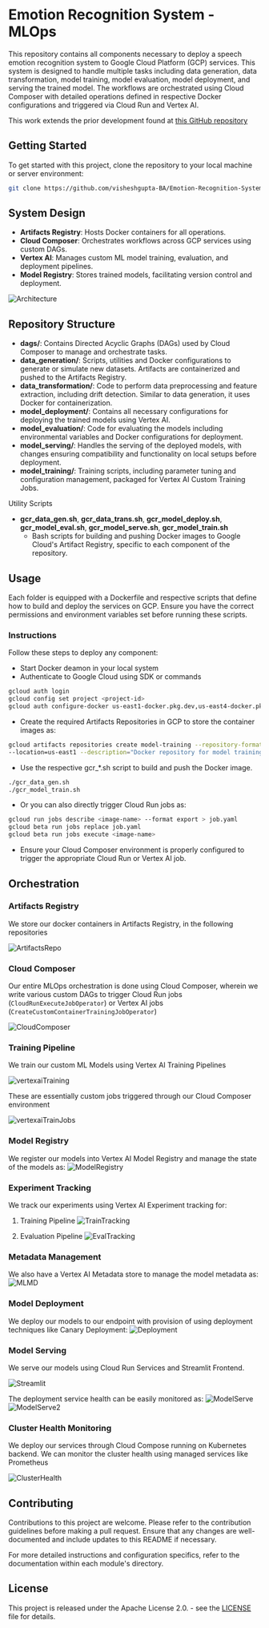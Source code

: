 # Emotion Recognition System - MLOps

This repository contains all components necessary to deploy a speech emotion recognition system to Google Cloud Platform (GCP) services. This system is designed to handle multiple tasks including data generation, data transformation, model training, model evaluation, model deployment, and serving the trained model. The workflows are orchestrated using Cloud Composer with detailed operations defined in respective Docker configurations and triggered via Cloud Run and Vertex AI.

This work extends the prior development found at [this GitHub repository](https://github.com/visheshgupta-BA/Emotion-Recognition-System---MLOps/)

## Getting Started

To get started with this project, clone the repository to your local machine or server environment:

```bash
git clone https://github.com/visheshgupta-BA/Emotion-Recognition-System---MLOps.git
```

## System Design
- **Artifacts Registry**: Hosts Docker containers for all operations.
- **Cloud Composer**: Orchestrates workflows across GCP services using custom DAGs.
- **Vertex AI**: Manages custom ML model training, evaluation, and deployment pipelines.
- **Model Registry**: Stores trained models, facilitating version control and deployment.

![Architecture](<assets/MLOps Architecture.png>)

## Repository Structure

- **dags/**: Contains Directed Acyclic Graphs (DAGs) used by Cloud Composer to manage and orchestrate tasks.
- **data_generation/**: Scripts, utilities and Docker configurations to generate or simulate new datasets. Artifacts are containerized and pushed to the Artifacts Registry.
- **data_transformation/**: Code to perform data preprocessing and feature extraction, including drift detection. Similar to data generation, it uses Docker for containerization.
- **model_deployment/**: Contains all necessary configurations for deploying the trained models using Vertex AI.
- **model_evaluation/**: Code for evaluating the models including environmental variables and Docker configurations for deployment.
- **model_serving/**: Handles the serving of the deployed models, with changes ensuring compatibility and functionality on local setups before deployment.
- **model_training/**: Training scripts, including parameter tuning and configuration management, packaged for Vertex AI Custom Training Jobs.

Utility Scripts
- **gcr_data_gen.sh**, **gcr_data_trans.sh**, **gcr_model_deploy.sh**, **gcr_model_eval.sh**, **gcr_model_serve.sh**, **gcr_model_train.sh**
  - Bash scripts for building and pushing Docker images to Google Cloud's Artifact Registry, specific to each component of the repository.


## Usage

Each folder is equipped with a Dockerfile and respective scripts that define how to build and deploy the services on GCP. Ensure you have the correct permissions and environment variables set before running these scripts.

### Instructions
Follow these steps to deploy any component:
- Start Docker deamon in your local system
- Authenticate to Google Cloud using SDK or commands
```bash
gcloud auth login
gcloud config set project <project-id>
gcloud auth configure-docker us-east1-docker.pkg.dev,us-east4-docker.pkg.dev
```
- Create the required Artifacts Repositories in GCP to store the container images as:
```bash
gcloud artifacts repositories create model-training --repository-format=docker \
--location=us-east1 --description="Docker repository for model training"
```
- Use the respective gcr_*.sh script to build and push the Docker image.
```bash
./gcr_data_gen.sh
./gcr_model_train.sh
```
- Or you can also directly trigger Cloud Run jobs as:
```bash
gcloud run jobs describe <image-name> --format export > job.yaml
gcloud beta run jobs replace job.yaml  
gcloud beta run jobs execute <image-name>
```

- Ensure your Cloud Composer environment is properly configured to trigger the appropriate Cloud Run or Vertex AI job.

## Orchestration

### Artifacts Registry

We store our docker containers in Artifacts Registry, in the following repositories 

![ArtifactsRepo](assets/image.png)

### Cloud Composer

Our entire MLOps orchestration is done using Cloud Composer, wherein we write various custom DAGs to trigger Cloud Run jobs (`CloudRunExecuteJobOperator`) or Vertex AI jobs (`CreateCustomContainerTrainingJobOperator`)

![CloudComposer](assets/image-4.png)

### Training Pipeline

We train our custom ML Models using Vertex AI Training Pipelines

![vertexaiTraining](assets/image-2.png)

These are essentially custom jobs triggered through our Cloud Composer environment

![vertexaiTrainJobs](assets/image-3.png)

### Model Registry

We register our models into Vertex AI Model Registry and manage the state of the models as:
![ModelRegistry](assets/image-9.png)

### Experiment Tracking

We track our experiments using Vertex AI Experiment tracking for:

1. Training Pipeline
![TrainTracking](assets/image-5.png)

2. Evaluation Pipeline
![EvalTracking](assets/image-6.png)

### Metadata Management
We also have a Vertex AI Metadata store to manage the model metadata as:
![MLMD](assets/image-7.png)

### Model Deployment

We deploy our models to our endpoint with provision of using deployment techniques like Canary Deployment:
![Deployment](assets/image-10.png)

### Model Serving

We serve our models using Cloud Run Services and Streamlit Frontend. 

![Streamlit](assets/image-13.png)

The deployment service health can be easily monitored as:
![ModelServe](assets/image-11.png)
![ModelServe2](assets/image-12.png)


### Cluster Health Monitoring

We deploy our services through Cloud Compose running on Kubernetes backend. We can monitor the cluster health using managed services like Prometheus

![ClusterHealth](assets/image-1.png)




## Contributing
Contributions to this project are welcome. Please refer to the contribution guidelines before making a pull request. Ensure that any changes are well-documented and include updates to this README if necessary.

For more detailed instructions and configuration specifics, refer to the documentation within each module's directory.


## License
This project is released under the Apache License 2.0. - see the [LICENSE](LICENSE) file for details.



